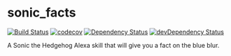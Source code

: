 # sonic_facts

[![Build Status](https://travis-ci.org/chalkers/sonic_facts.svg?branch=master)](https://travis-ci.org/chalkers/sonic_facts) 
[![codecov](https://codecov.io/gh/chalkers/sonic_facts/branch/master/graph/badge.svg)](https://codecov.io/gh/chalkers/sonic_facts)
[![Dependency Status](https://david-dm.org/chalkers/sonic_facts.svg)](https://david-dm.org/chalkers/sonic_facts)
[![devDependency Status](https://david-dm.org/chalkers/sonic_facts/dev-status.svg)](https://david-dm.org/chalkers/sonic_facts#info=devDependencies)

A Sonic the Hedgehog Alexa skill that will give you a fact on the blue blur.
